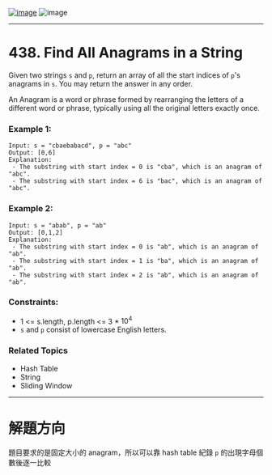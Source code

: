 [![image](https://img.shields.io/badge/Leetcode-Link-blue?logo=leetcode)](https://leetcode.com/problems/find-all-anagrams-in-a-string/description/)
![image](https://img.shields.io/badge/Difficulty-Medium-yellow)

---

# 438. Find All Anagrams in a String

Given two strings `s` and `p`, return an array of all the start indices of `p`'s anagrams in `s`. You may return the answer in any order.

An Anagram is a word or phrase formed by rearranging the letters of a different word or phrase, typically using all the original letters exactly once.

### Example 1:

```
Input: s = "cbaebabacd", p = "abc"
Output: [0,6]
Explanation:
 - The substring with start index = 0 is "cba", which is an anagram of "abc".
 - The substring with start index = 6 is "bac", which is an anagram of "abc".
```

### Example 2:

```
Input: s = "abab", p = "ab"
Output: [0,1,2]
Explanation:
 - The substring with start index = 0 is "ab", which is an anagram of "ab".
 - The substring with start index = 1 is "ba", which is an anagram of "ab".
 - The substring with start index = 2 is "ab", which is an anagram of "ab".
```

### Constraints:

- 1 <= s.length, p.length <= 3 * $10^4$
- `s` and `p` consist of lowercase English letters.

### Related Topics

- Hash Table
- String
- Sliding Window
  
---

# 解題方向

題目要求的是固定大小的 anagram，所以可以靠 hash table 紀錄 `p` 的出現字母個數後逐一比較
